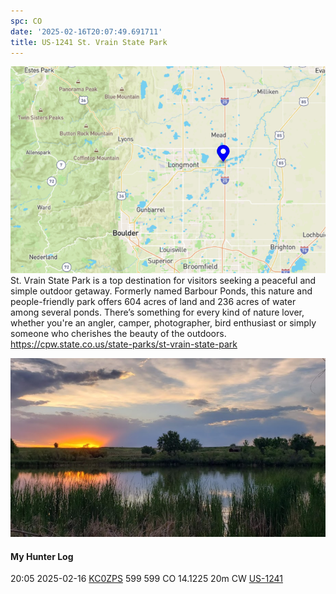 ```yaml
---
spc: CO
date: '2025-02-16T20:07:49.691711'
title: US-1241 St. Vrain State Park
---
```


![pasted_image.png](/static/pasted_image_0065.png)
St. Vrain State Park is a top destination for visitors seeking a peaceful and simple outdoor getaway. Formerly named Barbour Ponds, this nature and people-friendly park offers 604 acres of land and 236 acres of water among several ponds. There’s something for every kind of nature lover, whether you're an angler, camper, photographer, bird enthusiast or simply someone who cherishes the beauty of the outdoors.
https://cpw.state.co.us/state-parks/st-vrain-state-park

![pasted_image001.png](/static/pasted_image001_0057.png)

#### My Hunter Log
20:05    2025-02-16    [KC0ZPS](https://qrz.com/db/KC0ZPS)    599    599    CO    14.1225    20m    CW    [US-1241](https://pota.app/#/park/US-1241)